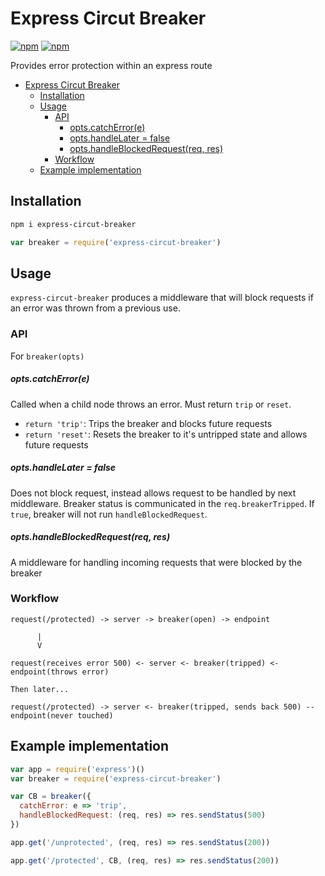# Express Circut Breaker

[![npm](https://img.shields.io/npm/dm/express-circut-breaker.svg?style=flat-square)](https://www.npmjs.org/package/express-circut-breaker)
[![npm](https://img.shields.io/npm/v/express-circut-breaker.svg?style=flat-square)](https://www.npmjs.org/package/express-circut-breaker)

Provides error protection within an express route

- [Express Circut Breaker](#express-circut-breaker)
  - [Installation](#installation)
  - [Usage](#usage)
    - [API](#api)
        - [opts.catchError(e)](#optscatcherrore)
        - [opts.handleLater = false](#optshandlelater--false)
        - [opts.handleBlockedRequest(req, res)](#optshandleblockedrequestreq-res)
    - [Workflow](#workflow)
  - [Example implementation](#example-implementation)

## Installation

```bash
npm i express-circut-breaker
```

```javascript
var breaker = require('express-circut-breaker')
```

## Usage

`express-circut-breaker` produces a middleware that will block requests if an error was thrown from a previous use.

### API

For `breaker(opts)`

##### opts.catchError(e)

Called when a child node throws an error. Must return `trip` or `reset`.

- `return 'trip'`: Trips the breaker and blocks future requests
- `return 'reset'`: Resets the breaker to it's untripped state and allows future requests

##### opts.handleLater = false

Does not block request, instead allows request to be handled by next middleware. Breaker status is communicated in the `req.breakerTripped`. If `true`, breaker will not run `handleBlockedRequest`.

##### opts.handleBlockedRequest(req, res)

A middleware for handling incoming requests that were blocked by the breaker

### Workflow

```
request(/protected) -> server -> breaker(open) -> endpoint

      |
      V

request(receives error 500) <- server <- breaker(tripped) <- endpoint(throws error)

Then later...

request(/protected) -> server <- breaker(tripped, sends back 500) -- endpoint(never touched)
```

## Example implementation

```javascript
var app = require('express')()
var breaker = require('express-circut-breaker')

var CB = breaker({
  catchError: e => 'trip',
  handleBlockedRequest: (req, res) => res.sendStatus(500)
})

app.get('/unprotected', (req, res) => res.sendStatus(200))

app.get('/protected', CB, (req, res) => res.sendStatus(200))
```
